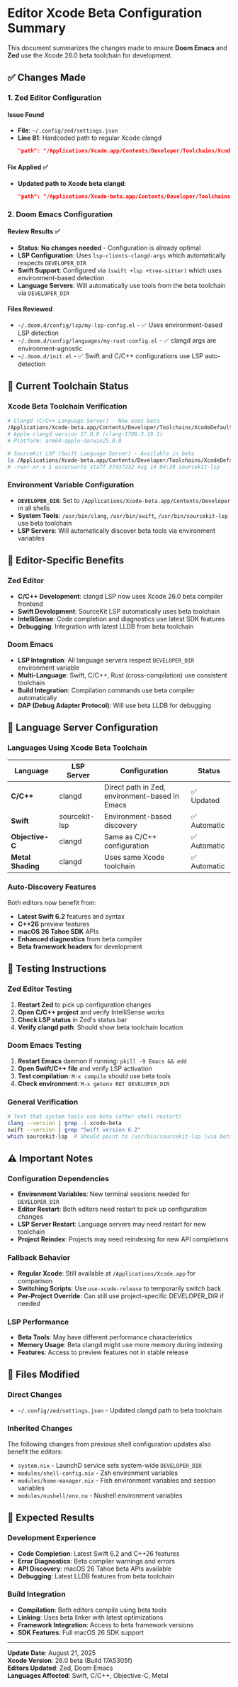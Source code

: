 # Editor Xcode Beta Configuration Summary

This document summarizes the changes made to ensure **Doom Emacs** and **Zed** use the Xcode 26.0 beta toolchain for development.

## ✅ **Changes Made**

### 1. **Zed Editor Configuration**

#### **Issue Found**
- **File**: `~/.config/zed/settings.json`
- **Line 81**: Hardcoded path to regular Xcode clangd
  ```json
  "path": "/Applications/Xcode.app/Contents/Developer/Toolchains/XcodeDefault.xctoolchain/usr/bin/clangd"
  ```

#### **Fix Applied** ✅
- **Updated path to Xcode beta clangd**:
  ```json
  "path": "/Applications/Xcode-beta.app/Contents/Developer/Toolchains/XcodeDefault.xctoolchain/usr/bin/clangd"
  ```

### 2. **Doom Emacs Configuration**

#### **Review Results** ✅
- **Status**: **No changes needed** - Configuration is already optimal
- **LSP Configuration**: Uses `lsp-clients-clangd-args` which automatically respects `DEVELOPER_DIR`
- **Swift Support**: Configured via `(swift +lsp +tree-sitter)` which uses environment-based detection
- **Language Servers**: Will automatically use tools from the beta toolchain via `DEVELOPER_DIR`

#### **Files Reviewed**
- `~/.doom.d/config/lsp/my-lsp-config.el` - ✅ Uses environment-based LSP detection
- `~/.doom.d/config/languages/my-rust-config.el` - ✅ clangd args are environment-agnostic  
- `~/.doom.d/init.el` - ✅ Swift and C/C++ configurations use LSP auto-detection

## 🔧 **Current Toolchain Status**

### **Xcode Beta Toolchain Verification**
```bash
# Clangd (C/C++ Language Server) - Now uses beta
/Applications/Xcode-beta.app/Contents/Developer/Toolchains/XcodeDefault.xctoolchain/usr/bin/clangd --version
# Apple clangd version 17.0.0 (clang-1700.3.19.1)
# Platform: arm64-apple-darwin25.0.0

# SourceKit LSP (Swift Language Server) - Available in beta
ls /Applications/Xcode-beta.app/Contents/Developer/Toolchains/XcodeDefault.xctoolchain/usr/bin/sourcekit-lsp
# -rwxr-xr-x 1 oscarvarto staff 37437232 Aug 14 04:39 sourcekit-lsp
```

### **Environment Variable Configuration**
- **`DEVELOPER_DIR`**: Set to `/Applications/Xcode-beta.app/Contents/Developer` in all shells
- **System Tools**: `/usr/bin/clang`, `/usr/bin/swift`, `/usr/bin/sourcekit-lsp` use beta toolchain
- **LSP Servers**: Will automatically discover beta tools via environment variables

## 🎯 **Editor-Specific Benefits**

### **Zed Editor**
- **C/C++ Development**: clangd LSP now uses Xcode 26.0 beta compiler frontend
- **Swift Development**: SourceKit LSP automatically uses beta toolchain
- **IntelliSense**: Code completion and diagnostics use latest SDK features
- **Debugging**: Integration with latest LLDB from beta toolchain

### **Doom Emacs**  
- **LSP Integration**: All language servers respect `DEVELOPER_DIR` environment variable
- **Multi-Language**: Swift, C/C++, Rust (cross-compilation) use consistent toolchain
- **Build Integration**: Compilation commands use beta compiler automatically
- **DAP (Debug Adapter Protocol)**: Will use beta LLDB for debugging

## 🚀 **Language Server Configuration**

### **Languages Using Xcode Beta Toolchain**
| Language | LSP Server | Configuration | Status |
|----------|------------|---------------|---------|
| **C/C++** | clangd | Direct path in Zed, environment-based in Emacs | ✅ Updated |
| **Swift** | sourcekit-lsp | Environment-based discovery | ✅ Automatic |
| **Objective-C** | clangd | Same as C/C++ configuration | ✅ Automatic |
| **Metal Shading** | clangd | Uses same Xcode toolchain | ✅ Automatic |

### **Auto-Discovery Features**
Both editors now benefit from:
- **Latest Swift 6.2** features and syntax
- **C++26** preview features  
- **macOS 26 Tahoe SDK** APIs
- **Enhanced diagnostics** from beta compiler
- **Beta framework headers** for development

## 🔄 **Testing Instructions**

### **Zed Editor Testing**
1. **Restart Zed** to pick up configuration changes
2. **Open C/C++ project** and verify IntelliSense works
3. **Check LSP status** in Zed's status bar
4. **Verify clangd path**: Should show beta toolchain location

### **Doom Emacs Testing**  
1. **Restart Emacs** daemon if running: `pkill -9 Emacs && edd`
2. **Open Swift/C++ file** and verify LSP activation
3. **Test compilation**: `M-x compile` should use beta tools
4. **Check environment**: `M-x getenv RET DEVELOPER_DIR`

### **General Verification**
```bash
# Test that system tools use beta (after shell restart)
clang --version | grep -i xcode-beta
swift --version | grep "Swift version 6.2"
which sourcekit-lsp  # Should point to /usr/bin/sourcekit-lsp (via beta)
```

## ⚠️ **Important Notes**

### **Configuration Dependencies**
- **Environment Variables**: New terminal sessions needed for `DEVELOPER_DIR`
- **Editor Restart**: Both editors need restart to pick up configuration changes
- **LSP Server Restart**: Language servers may need restart for new toolchain
- **Project Reindex**: Projects may need reindexing for new API completions

### **Fallback Behavior**
- **Regular Xcode**: Still available at `/Applications/Xcode.app` for comparison
- **Switching Scripts**: Use `use-xcode-release` to temporarily switch back
- **Per-Project Override**: Can still use project-specific DEVELOPER_DIR if needed

### **LSP Performance**  
- **Beta Tools**: May have different performance characteristics
- **Memory Usage**: Beta clangd might use more memory during indexing
- **Features**: Access to preview features not in stable release

## 📁 **Files Modified**

### **Direct Changes**
- `~/.config/zed/settings.json` - Updated clangd path to beta toolchain

### **Inherited Changes**
The following changes from previous shell configuration updates also benefit the editors:
- `system.nix` - LaunchD service sets system-wide `DEVELOPER_DIR`
- `modules/shell-config.nix` - Zsh environment variables
- `modules/home-manager.nix` - Fish environment variables and session variables
- `modules/nushell/env.nu` - Nushell environment variables

## 🎯 **Expected Results**

### **Development Experience**
- **Code Completion**: Latest Swift 6.2 and C++26 features
- **Error Diagnostics**: Beta compiler warnings and errors
- **API Discovery**: macOS 26 Tahoe beta APIs available
- **Debugging**: Latest LLDB features from beta toolchain

### **Build Integration**
- **Compilation**: Both editors compile using beta tools
- **Linking**: Uses beta linker with latest optimizations  
- **Framework Integration**: Access to beta framework versions
- **SDK Features**: Full macOS 26 SDK support

---

**Update Date**: August 21, 2025  
**Xcode Version**: 26.0 beta (Build 17A5305f)  
**Editors Updated**: Zed, Doom Emacs  
**Languages Affected**: Swift, C/C++, Objective-C, Metal
